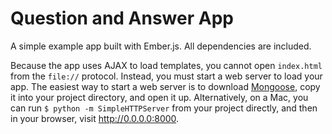 Question and Answer App
=======

A simple example app built with Ember.js. All dependencies are included.

Because the app uses AJAX to load templates, you cannot open `index.html` from the `file://` protocol. Instead, you must start a web server to load your app. The easiest way to start a web server is to download [Mongoose](http://cesanta.com/mongoose.shtml), copy it into your project directory, and open it up. Alternatively, on a Mac, you can run `$ python -m SimpleHTTPServer` from your project directly, and then in your browser, visit http://0.0.0.0:8000.
